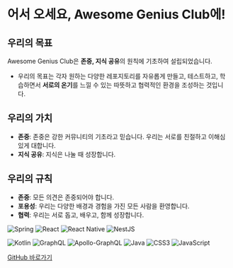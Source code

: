 # 어서 오세요, Awesome Genius Club에!

## 우리의 목표
Awesome Genius Club은 **존중, 지식 공유**의 원칙에 기초하여 설립되었습니다. 
- 우리의 목표는 각자 원하는 다양한 레포지토리를 자유롭게 만들고, 테스트하고, 학습하면서 **서로의 온기**를 느낄 수 있는 따뜻하고 협력적인 환경을 조성하는 것입니다.

## 우리의 가치
- **존중**: 존중은 강한 커뮤니티의 기초라고 믿습니다. 우리는 서로를 친절하고 이해심 있게 대합니다.
- **지식 공유**: 지식은 나눌 때 성장합니다. 

## 우리의 규칙
- **존중**: 모든 의견은 존중되어야 합니다.
- **포용성**: 우리는 다양한 배경과 경험을 가진 모든 사람을 환영합니다.
- **협력**: 우리는 서로 돕고, 배우고, 함께 성장합니다.

![Spring](https://img.shields.io/badge/spring-%236DB33F.svg?style=for-the-badge&logo=spring&logoColor=white)
![React](https://img.shields.io/badge/react-%2320232a.svg?style=for-the-badge&logo=react&logoColor=%2361DAFB)
![React Native](https://img.shields.io/badge/react_native-%2320232a.svg?style=for-the-badge&logo=react&logoColor=%2361DAFB)
![NestJS](https://img.shields.io/badge/nestjs-%23E0234E.svg?style=for-the-badge&logo=nestjs&logoColor=white)

![Kotlin](https://img.shields.io/badge/kotlin-%237F52FF.svg?style=for-the-badge&logo=kotlin&logoColor=white)
![GraphQL](https://img.shields.io/badge/-GraphQL-E10098?style=for-the-badge&logo=graphql&logoColor=white)
![Apollo-GraphQL](https://img.shields.io/badge/-ApolloGraphQL-311C87?style=for-the-badge&logo=apollo-graphql)
![Java](https://img.shields.io/badge/java-%23ED8B00.svg?style=for-the-badge&logo=openjdk&logoColor=white)
![CSS3](https://img.shields.io/badge/css3-%231572B6.svg?style=for-the-badge&logo=css3&logoColor=white)
![JavaScript](https://img.shields.io/badge/javascript-%23323330.svg?style=for-the-badge&logo=javascript&logoColor=%23F7DF1E)



[GitHub 바로가기](https://github.com/awesome-genius-club)
